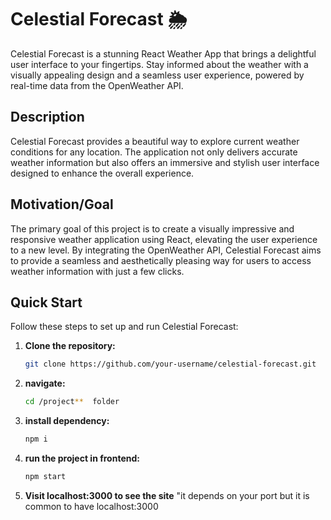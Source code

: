 # Celestial Forecast 🌦️

Celestial Forecast is a stunning React Weather App that brings a delightful user interface to your fingertips. Stay informed about the weather with a visually appealing design and a seamless user experience, powered by real-time data from the OpenWeather API.

## Description

Celestial Forecast provides a beautiful way to explore current weather conditions for any location. The application not only delivers accurate weather information but also offers an immersive and stylish user interface designed to enhance the overall experience.

## Motivation/Goal

The primary goal of this project is to create a visually impressive and responsive weather application using React, elevating the user experience to a new level. By integrating the OpenWeather API, Celestial Forecast aims to provide a seamless and aesthetically pleasing way for users to access weather information with just a few clicks.

## Quick Start

Follow these steps to set up and run Celestial Forecast:

1. **Clone the repository:**
   ```bash
   git clone https://github.com/your-username/celestial-forecast.git

2. **navigate:**
   ```bash
   cd /project**  folder
   
3. **install dependency:**
   ```bash
   npm i
   
4. **run the project in frontend:**
   ```bash
   npm start

5. **Visit localhost:3000 to see the site** "it depends on your port but it is common to have localhost:3000
